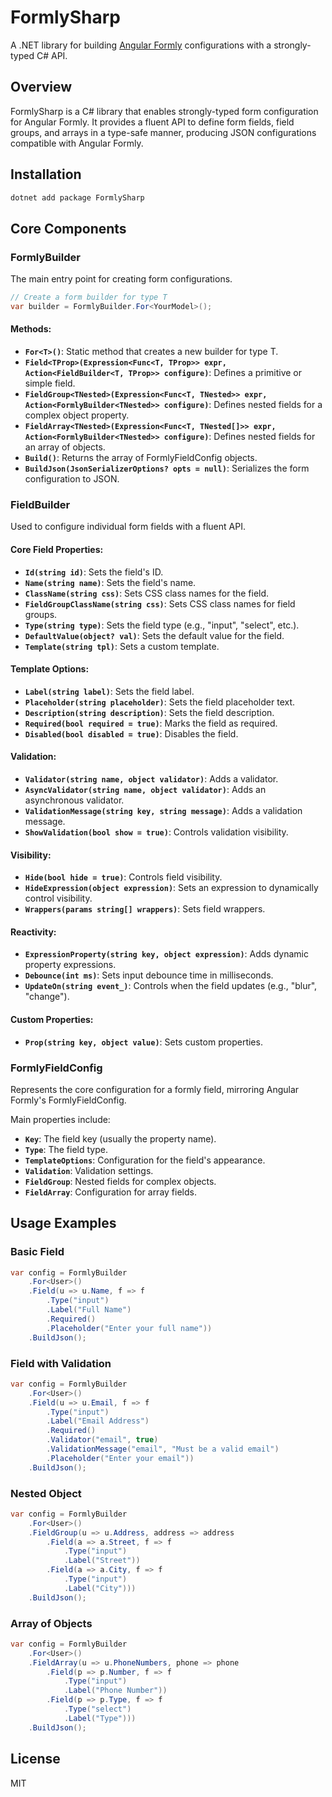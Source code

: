 # FormlySharp

A .NET library for building [Angular Formly](https://formly.dev/) configurations with a strongly-typed C# API.

## Overview

FormlySharp is a C# library that enables strongly-typed form configuration for Angular Formly. It provides a fluent API to define form fields, field groups, and arrays in a type-safe manner, producing JSON configurations compatible with Angular Formly.

## Installation

```bash
dotnet add package FormlySharp
```

## Core Components

### FormlyBuilder

The main entry point for creating form configurations.

```csharp
// Create a form builder for type T
var builder = FormlyBuilder.For<YourModel>();
```

#### Methods:

- **`For<T>()`**: Static method that creates a new builder for type T.
- **`Field<TProp>(Expression<Func<T, TProp>> expr, Action<FieldBuilder<T, TProp>> configure)`**: Defines a primitive or simple field.
- **`FieldGroup<TNested>(Expression<Func<T, TNested>> expr, Action<FormlyBuilder<TNested>> configure)`**: Defines nested fields for a complex object property.
- **`FieldArray<TNested>(Expression<Func<T, TNested[]>> expr, Action<FormlyBuilder<TNested>> configure)`**: Defines nested fields for an array of objects.
- **`Build()`**: Returns the array of FormlyFieldConfig objects.
- **`BuildJson(JsonSerializerOptions? opts = null)`**: Serializes the form configuration to JSON.

### FieldBuilder

Used to configure individual form fields with a fluent API.

#### Core Field Properties:

- **`Id(string id)`**: Sets the field's ID.
- **`Name(string name)`**: Sets the field's name.
- **`ClassName(string css)`**: Sets CSS class names for the field.
- **`FieldGroupClassName(string css)`**: Sets CSS class names for field groups.
- **`Type(string type)`**: Sets the field type (e.g., "input", "select", etc.).
- **`DefaultValue(object? val)`**: Sets the default value for the field.
- **`Template(string tpl)`**: Sets a custom template.

#### Template Options:

- **`Label(string label)`**: Sets the field label.
- **`Placeholder(string placeholder)`**: Sets the field placeholder text.
- **`Description(string description)`**: Sets the field description.
- **`Required(bool required = true)`**: Marks the field as required.
- **`Disabled(bool disabled = true)`**: Disables the field.

#### Validation:

- **`Validator(string name, object validator)`**: Adds a validator.
- **`AsyncValidator(string name, object validator)`**: Adds an asynchronous validator.
- **`ValidationMessage(string key, string message)`**: Adds a validation message.
- **`ShowValidation(bool show = true)`**: Controls validation visibility.

#### Visibility:

- **`Hide(bool hide = true)`**: Controls field visibility.
- **`HideExpression(object expression)`**: Sets an expression to dynamically control visibility.
- **`Wrappers(params string[] wrappers)`**: Sets field wrappers.

#### Reactivity:

- **`ExpressionProperty(string key, object expression)`**: Adds dynamic property expressions.
- **`Debounce(int ms)`**: Sets input debounce time in milliseconds.
- **`UpdateOn(string event_)`**: Controls when the field updates (e.g., "blur", "change").

#### Custom Properties:

- **`Prop(string key, object value)`**: Sets custom properties.

### FormlyFieldConfig

Represents the core configuration for a formly field, mirroring Angular Formly's FormlyFieldConfig.

Main properties include:
- **`Key`**: The field key (usually the property name).
- **`Type`**: The field type.
- **`TemplateOptions`**: Configuration for the field's appearance.
- **`Validation`**: Validation settings.
- **`FieldGroup`**: Nested fields for complex objects.
- **`FieldArray`**: Configuration for array fields.

## Usage Examples

### Basic Field

```csharp
var config = FormlyBuilder
    .For<User>()
    .Field(u => u.Name, f => f
        .Type("input")
        .Label("Full Name")
        .Required()
        .Placeholder("Enter your full name"))
    .BuildJson();
```

### Field with Validation

```csharp
var config = FormlyBuilder
    .For<User>()
    .Field(u => u.Email, f => f
        .Type("input")
        .Label("Email Address")
        .Required()
        .Validator("email", true)
        .ValidationMessage("email", "Must be a valid email")
        .Placeholder("Enter your email"))
    .BuildJson();
```

### Nested Object

```csharp
var config = FormlyBuilder
    .For<User>()
    .FieldGroup(u => u.Address, address => address
        .Field(a => a.Street, f => f
            .Type("input")
            .Label("Street"))
        .Field(a => a.City, f => f
            .Type("input")
            .Label("City")))
    .BuildJson();
```

### Array of Objects

```csharp
var config = FormlyBuilder
    .For<User>()
    .FieldArray(u => u.PhoneNumbers, phone => phone
        .Field(p => p.Number, f => f
            .Type("input")
            .Label("Phone Number"))
        .Field(p => p.Type, f => f
            .Type("select")
            .Label("Type")))
    .BuildJson();
```

## License

MIT